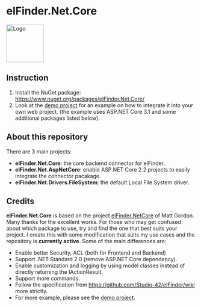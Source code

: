 # elFinder.Net.Core
<img src="https://raw.githubusercontent.com/trannamtrung1st/elFinder.Net.Core/main/Assets/logo.png" alt="Logo" width="100px" />

## Instruction
1. Install the NuGet package: https://www.nuget.org/packages/elFinder.Net.Core/
2. Look at the [demo project](https://github.com/trannamtrung1st/elFinder.Net.Core/tree/main/elFinder.Net.Core/elFinder.Net.Demo31) for an example on how to integrate it into your own web project. (the example uses ASP.NET Core 3.1 and some additional packages listed below).

## About this repository  
There are 3 main projects:
- **elFinder.Net.Core**: the core backend connector for elFinder.
- **elFinder.Net.AspNetCore**: enable ASP.NET Core 2.2 projects to easily integrate the connector pacakage.
- **elFinder.Net.Drivers.FileSystem**: the default Local File System driver.

## Credits
**elFinder.Net.Core** is based on the project [elFinder.NetCore](https://github.com/gordon-matt/elFinder.NetCore) of Matt Gordon. Many thanks for the excellent works.
For those who may get confused about which package to use, try and find the one that best suits your project.
I create this with some modification that suits my use cases and the repository is **currently active**. Some of the main differences are:
- Enable better Security, ACL (both for Frontend and Backend) 
- Support .NET Standard 2.0 (remove ASP.NET Core dependency).
- Enable customization and logging by using model classes instead of directly returning the IActionResult.
- Support more commands.
- Follow the specification from https://github.com/Studio-42/elFinder/wiki more strictly.
- For more example, please see the [demo project](https://github.com/trannamtrung1st/elFinder.Net.Core/tree/main/elFinder.Net.Core/elFinder.Net.Demo31).
